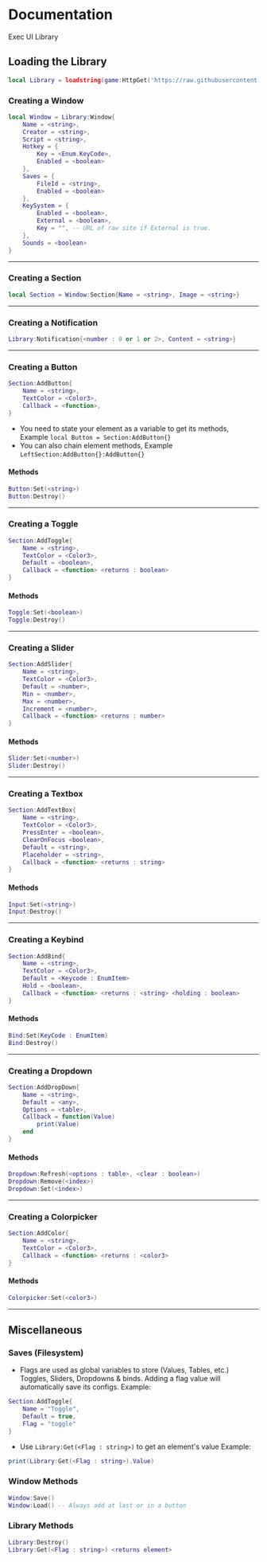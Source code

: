 # Documentation

Exec UI Library

## Loading the Library

```lua
local Library = loadstring(game:HttpGet('https://raw.githubusercontent.com/Player788/Exec-Panel/main/src.lua'))()
```

### Creating a Window

```lua
local Window = Library:Window{
	Name = <string>, 
	Creator = <string>,
	Script = <string>,
	Hotkey = {
		Key = <Enum.KeyCode>, 
		Enabled = <boolean>
	},
	Saves = {
		FileId = <string>,
		Enabled = <boolean>
	},
	KeySystem = {
		Enabled = <boolean>,
		External = <boolean>,
		Key = "", -- URL of raw site if External is true.
	},
	Sounds = <boolean>
}
```

***

### Creating a Section

```lua
local Section = Window:Section{Name = <string>, Image = <string>}
```

***

### Creating a Notification

```lua
Library:Notification{<number : 0 or 1 or 2>, Content = <string>}
```

***

### Creating a Button

```lua
Section:AddButton{
	Name = <string>,
	TextColor = <Color3>,
	Callback = <function>,
}
```

* You need to state your element as a variable to get its methods, Example `local Button = Section:AddButton{}`
* You can also chain element methods, Example `LeftSection:AddButton{}:AddButton{}`

#### Methods

```lua
Button:Set(<string>)
Button:Destroy()
```

***

### Creating a Toggle

```lua
Section:AddToggle{
	Name = <string>,
	TextColor = <Color3>,
	Default = <boolean>,
	Callback = <function> <returns : boolean>
}
```

#### Methods

```lua
Toggle:Set(<boolean>)
Toggle:Destroy()
```

***

### Creating a Slider

```lua
Section:AddSlider{
	Name = <string>,
	TextColor = <Color3>,
	Default = <number>,
	Min = <number>,
	Max = <number>,
	Increment = <number>,
	Callback = <function> <returns : number>
}
```

#### Methods

```lua
Slider:Set(<number>)
Slider:Destroy()
```

***

### Creating a Textbox

```lua
Section:AddTextBox{
	Name = <string>,
	TextColor = <Color3>,
	PressEnter = <boolean>,
	ClearOnFocus <boolean>,
	Default = <string>,
	Placeholder = <string>,
	Callback = <function> <returns : string>
}

```

#### Methods

```lua
Input:Set(<string>)
Input:Destroy()
```

***

### Creating a Keybind

```lua
Section:AddBind{
	Name = <string>,
	TextColor = <Color3>,
	Default = <Keycode : EnumItem>
	Hold = <boolean>,
	Callback = <function> <returns : <string> <holding : boolean>
}
```

#### Methods

```lua
Bind:Set(KeyCode : EnumItem)
Bind:Destroy()
```

***

### Creating a Dropdown

```lua
Section:AddDropDown{
	Name = <string>,
	Default = <any>,
	Options = <table>,
	Callback = function(Value)
		print(Value)
	end
}
```

#### Methods

```lua
Dropdown:Refresh(<options : table>, <clear : boolean>)
Dropdown:Remove(<index>)
Dropdown:Set(<index>)
```

***

### Creating a Colorpicker

```lua
Section:AddColor{
	Name = <string>,
	TextColor = <Color3>,
	Callback = <function> <returns : <color3>
}
```

#### Methods

```lua
Colorpicker:Set(<color3>)
```

***

## Miscellaneous

### Saves (Filesystem)

* Flags are used as global variables to store (Values, Tables, etc.) Toggles, Sliders, Dropdowns & binds. Adding a flag value will automatically save its configs. Example:

```lua
Section:AddToggle{
    Name = "Toggle",
    Default = true,
    Flag = "toggle"
}
```
* Use `Library:Get(<Flag : string>)` to get an element's value
Example:

```lua
print(Library:Get(<Flag : string>).Value)
```

### Window Methods
```lua
Window:Save()
Window:Load() -- Always add at last or in a button
```

### Library Methods

```lua
Library:Destroy()
Library:Get(<Flag : string>) <returns element>
```
